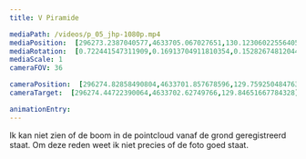 ```yaml
---
title: V Piramide

mediaPath: /videos/p_05_jhp-1080p.mp4
mediaPosition:  [296273.2387040577,4633705.067027651,130.12306022556405]
mediaRotation:  [0.722441547311909,0.16913704911810354,0.1528267481204481,0.652774734799168]
mediaScale: 1
cameraFOV: 36

cameraPosition:  [296274.82858490804,4633701.857678596,129.75925048476304]
cameraTarget:  [296274.44722390064,4633702.62749766,129.84651667784328]

animationEntry: 
---
```

Ik kan niet zien of de boom in de pointcloud vanaf de grond geregistreerd staat. Om deze reden weet ik niet precies of de foto goed staat.